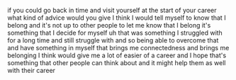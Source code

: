 if you could go back in time and visit yourself at the start of your career what kind of advice would you give I think I would tell myself to know that I belong and it's not up to other people to let me know that I belong it's something that I decide for myself uh that was something I struggled with for a long time and still struggle with and so being able to overcome that and have something in myself that brings me connectedness and brings me belonging I think would give me a lot of easier of a career and I hope that's something that other people can think about and it might help them as well with their career